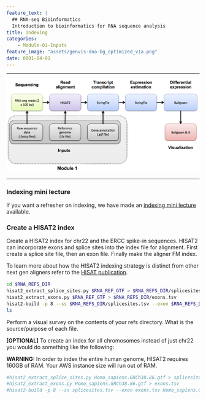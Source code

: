 ```yaml
---
feature_text: |
  ## RNA-seq Bioinformatics
  Introduction to bioinformatics for RNA sequence analysis
title: Indexing
categories:
    - Module-01-Inputs
feature_image: "assets/genvis-dna-bg_optimized_v1a.png"
date: 0001-04-01
---
```


***

![RNA-seq_Flowchart](/assets/module_1/RNA-seq_Flowchart2.png)

***

### Indexing mini lecture
If you want a refresher on indexing, we have made an [indexing mini lecture](https://github.com/griffithlab/rnabio.org/blob/master/assets/lectures/cbw-cshl/2019/mini/RNASeq_MiniLecture_07_02_Indexing.pdf) available.

### Create a HISAT2 index
Create a HISAT2 index for chr22 and the ERCC spike-in sequences. HISAT2 can incorporate exons and splice sites into the index file for alignment. First create a splice site file, then an exon file. Finally make the aligner FM index.

To learn more about how the HISAT2 indexing strategy is distinct from other next gen aligners refer to the [HISAT publication](https://www.ncbi.nlm.nih.gov/pubmed/25751142).

```bash
cd $RNA_REFS_DIR
hisat2_extract_splice_sites.py $RNA_REF_GTF > $RNA_REFS_DIR/splicesites.tsv
hisat2_extract_exons.py $RNA_REF_GTF > $RNA_REFS_DIR/exons.tsv
hisat2-build -p 8 --ss $RNA_REFS_DIR/splicesites.tsv --exon $RNA_REFS_DIR/exons.tsv $RNA_REF_FASTA $RNA_REF_INDEX
ls
```

Perform a visual survey on the contents of your refs directory. What is the source/purpose of each file.

**[OPTIONAL]** To create an index for all chromosomes instead of just chr22 you would do something like the following:

**WARNING:** In order to index the entire human genome, HISAT2 requires 160GB of RAM. Your AWS instance size will run out of RAM.

```bash
#hisat2_extract_splice_sites.py Homo_sapiens.GRCh38.86.gtf > splicesites.tsv
#hisat2_extract_exons.py Homo_sapiens.GRCh38.86.gtf > exons.tsv
#hisat2-build -p 8 --ss splicesites.tsv --exon exons.tsv Homo_sapiens.GRCh38.dna_sm.primary_assembly.fa Homo_sapiens.GRCh38.dna_sm.primary_assembly
```

